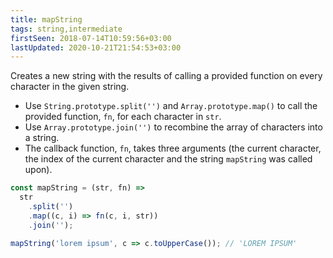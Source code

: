 ```yaml
---
title: mapString
tags: string,intermediate
firstSeen: 2018-07-14T10:59:56+03:00
lastUpdated: 2020-10-21T21:54:53+03:00
---
```


Creates a new string with the results of calling a provided function on every character in the given string.

- Use `String.prototype.split('')` and `Array.prototype.map()` to call the provided function, `fn`, for each character in `str`.
- Use `Array.prototype.join('')` to recombine the array of characters into a string.
- The callback function, `fn`, takes three arguments (the current character, the index of the current character and the string `mapString` was called upon).

```js
const mapString = (str, fn) =>
  str
    .split('')
    .map((c, i) => fn(c, i, str))
    .join('');
```

```js
mapString('lorem ipsum', c => c.toUpperCase()); // 'LOREM IPSUM'
```
